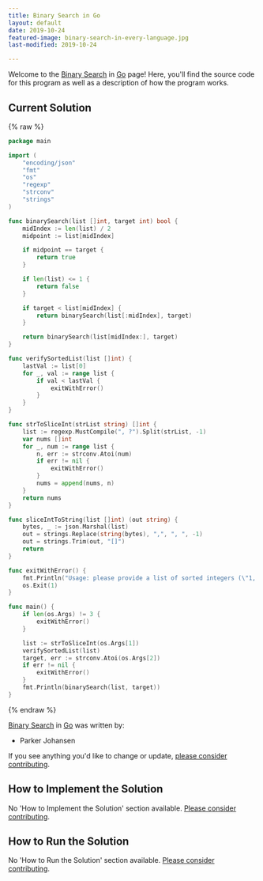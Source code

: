```yaml
---
title: Binary Search in Go
layout: default
date: 2019-10-24
featured-image: binary-search-in-every-language.jpg
last-modified: 2019-10-24

---
```


Welcome to the [Binary Search](https://rzuckerm.github.io/sample-programs-website-copy/projects/binary-search) in [Go](https://rzuckerm.github.io/sample-programs-website-copy/languages/go) page! Here, you'll find the source code for this program as well as a description of how the program works.

## Current Solution

{% raw %}

```go
package main

import (
    "encoding/json"
    "fmt"
    "os"
    "regexp"
    "strconv"
    "strings"
)

func binarySearch(list []int, target int) bool {
    midIndex := len(list) / 2
    midpoint := list[midIndex]

    if midpoint == target {
        return true
    }

    if len(list) <= 1 {
        return false
    }

    if target < list[midIndex] {
        return binarySearch(list[:midIndex], target)
    }

    return binarySearch(list[midIndex:], target)
}

func verifySortedList(list []int) {
    lastVal := list[0]
    for _, val := range list {
        if val < lastVal {
            exitWithError()
        }
    }
}

func strToSliceInt(strList string) []int {
    list := regexp.MustCompile(", ?").Split(strList, -1)
    var nums []int
    for _, num := range list {
        n, err := strconv.Atoi(num)
        if err != nil {
            exitWithError()
        }
        nums = append(nums, n)
    }
    return nums
}

func sliceIntToString(list []int) (out string) {
    bytes, _ := json.Marshal(list)
    out = strings.Replace(string(bytes), ",", ", ", -1)
    out = strings.Trim(out, "[]")
    return
}

func exitWithError() {
    fmt.Println("Usage: please provide a list of sorted integers (\"1, 4, 5, 11, 12\") and the integer to find (\"11\")")
    os.Exit(1)
}

func main() {
    if len(os.Args) != 3 {
        exitWithError()
    }

    list := strToSliceInt(os.Args[1])
    verifySortedList(list)
    target, err := strconv.Atoi(os.Args[2])
    if err != nil {
        exitWithError()
    }
    fmt.Println(binarySearch(list, target))
}
```

{% endraw %}

[Binary Search](https://rzuckerm.github.io/sample-programs-website-copy/projects/binary-search) in [Go](https://rzuckerm.github.io/sample-programs-website-copy/languages/go) was written by:

- Parker Johansen

If you see anything you'd like to change or update, [please consider contributing](https://github.com/TheRenegadeCoder/sample-programs).

## How to Implement the Solution

No 'How to Implement the Solution' section available. [Please consider contributing](https://github.com/TheRenegadeCoder/sample-programs-website).

## How to Run the Solution

No 'How to Run the Solution' section available. [Please consider contributing](https://github.com/TheRenegadeCoder/sample-programs-website).